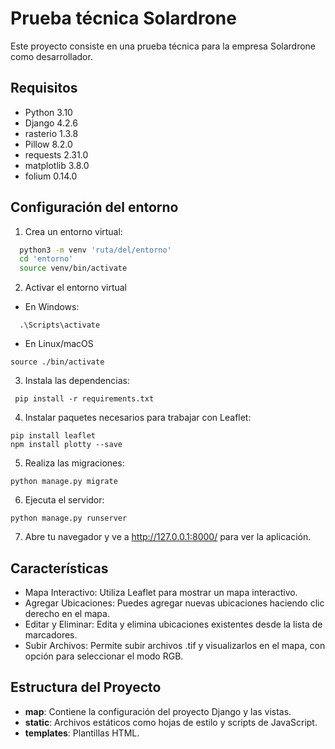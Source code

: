 # Prueba técnica Solardrone
Este proyecto consiste en una prueba técnica para la empresa Solardrone como desarrollador. 



## Requisitos

- Python 3.10
- Django 4.2.6
- rasterio 1.3.8
- Pillow 8.2.0
- requests 2.31.0
- matplotlib 3.8.0
- folium 0.14.0
## Configuración del entorno

1. Crea un entorno virtual:

```bash
  python3 -m venv 'ruta/del/entorno'
  cd 'entorno'
  source venv/bin/activate
```
2. Activar el entorno virtual
  - En Windows:
```
  .\Scripts\activate
```
  - En Linux/macOS
   ```
  source ./bin/activate
``` 
3. Instala las dependencias:
```
 pip install -r requirements.txt
```
4. Instalar paquetes necesarios para trabajar con Leaflet:
```
pip install leaflet
npm install plotty --save
```
5. Realiza las migraciones:
``` 
python manage.py migrate
``` 
6. Ejecuta el servidor:
``` 
python manage.py runserver
``` 
7. Abre tu navegador y ve a http://127.0.0.1:8000/ para ver la aplicación.
## Características

- Mapa Interactivo: Utiliza Leaflet para mostrar un mapa interactivo.
- Agregar Ubicaciones: Puedes agregar nuevas ubicaciones haciendo clic derecho en el mapa.
- Editar y Eliminar: Edita y elimina ubicaciones existentes desde la lista de marcadores.
- Subir Archivos: Permite subir archivos .tif y visualizarlos en el mapa, con opción para seleccionar el modo RGB.

## Estructura del Proyecto
- **map**: Contiene la configuración del proyecto Django y las vistas.
- **static**: Archivos estáticos como hojas de estilo y scripts de JavaScript.
- **templates**: Plantillas HTML.